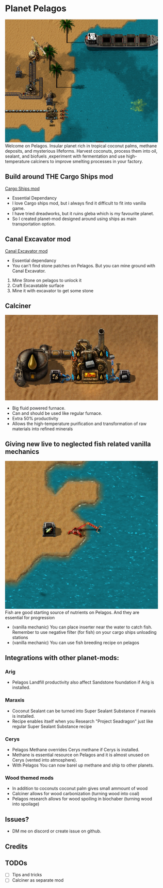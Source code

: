 # Planet Pelagos
![welcome_on_pelagos](readme_images/welcome_on_pelagos.png)
Welcome on Pelagos. Insular planet rich in tropical coconut palms, methane deposits, and mysterious lifeforms. 
Harvest coconuts, process them into oil, sealant, and biofuels ,experiment with fermentation and use high-temperature 
calciners to improve smelting processes in your factory. 

## Build around THE Cargo Ships mod
[Cargo Ships mod](https://mods.factorio.com/mod/cargo-ships)
- Essential Dependancy
- I love Cargo ships mod, but i always find it difficult to fit into vanilla game.
- I have tried dreadworks, but it ruins gleba which is my favourite planet. 
- So I created planet-mod designed around using ships as main transportation option.

## Canal Excavator mod
[Canal Excavator mod](https://mods.factorio.com/mod/canal-excavator)
- Essential dependancy
- You can't find stone patches on Pelagos. But you can mine ground with Canal Excavator.
1. Mine Stone on pelagos to unlock it
2. Craft Excavatable surface
3. Mine it with excavator to get some stone

## Calciner
![calciner](readme_images/calciner.png)
- Big fluid powered furnace. 
- Can and should be used like regular furnace.
- Extra 50% productivity
- Allows the high-temperature purification and transformation of raw materials into refined minerals

## Giving new live to neglected fish related vanilla mechanics
![fishing_inserter](readme_images/fishing_inserter.png)
Fish are good starting source of nutrients on Pelagos. And they are essential for progression
- (vanilla mechanic) You can place inserter near the water to catch fish. Remember to use negative filter (for fish) on your cargo ships unloading stations
- (vanilla mechanic) You can use fish breeding recipe on pelagos

## Integrations with other planet-mods: 
### Arig
- Pelagos Landfill productivity also affect Sandstone foundation if Arig is installed.
### Maraxis
- Coconut Sealant can be turned into Super Sealant Substance if maraxis is installed. 
- Recipe enables itself when you Research "Project Seadragon" just like regular Super Sealant Substance recipe
### Cerys
- Pelagos Methane overrides Cerys methane if Cerys is installed. 
- Methane is essential resource on Pelagos and it is almost unused on Cerys (vented into atmosphere). 
- With Pelagos You can now barel up methane and ship to other planets.
### Wood themed mods
- In addition to coconuts coconut palm gives small ammount of wood
- Calciner allows for wood carbonization (turning wood into coal)
- Pelagos research allows for wood spoiling in biochaber (turning wood into spoilage)

## Issues?
- DM me on discord or create issue on github.

## Credits
## TODOs
- [ ] Tips and tricks
- [ ] Calciner as separate mod
